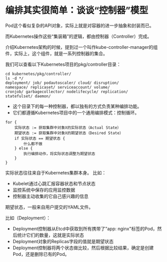 # 编排其实很简单：谈谈“控制器”模型

Pod这个看似复杂的API对象，实际上就是对容器的进一步抽象和封装而已。

而Kubernetes操作这些“集装箱”的逻辑，都由控制器（Controller）完成。

介绍Kubernetes架构的时候，提到过一个叫作kube-controller-manager的组件，实际上，这个组件，就是一系列控制器的集合。

我们可以查看以下Kubernetes项目的pkg/controller目录：
```
cd kubernetes/pkg/controller/
ls -d */
deployment/ job/ podautoscaler/ cloud/ disruption/ 
namespace/ replicaset/ serviceaccount/ volume/ 
cronjob/ garbagecollector/ nodelifecycle/ replication/
statefulset/ daemon/
```
* 这个目录下的每一种控制器，都以独有的方式负责某种编排功能。
* 它们都遵循Kubernetes项目中的一个通用编排模式：控制循环。

```
for {
    实际状态 := 获取集群中对象X的实际状态（Actual State）
    期望状态 := 获取集群中对象X的期望状态（Desired State）
    if 实际状态 == 期望状态 {
        什么都不做
    } else {
        执行编排动作，将实际状态调整为期望状态
    }
}
```
实际状态往往来自于Kubernetes集群本身。
比如：
* Kubelet通过心跳汇报容器状态和节点状态
* 监控系统中保存的应用监控数据
* 控制器主动收集的它自己感兴趣的信息

期望状态，一般来自用户提交的YAML文件。

比如（Deployment）：
* Deployment控制器从Etcd中获取到所有携带了"app: nginx"标签的Pod，然后统计它们的数量，这就是实际状态
* Deployment对象的Replicas字段的值就是期望状态
* Deployment控制器将两个状态做比较，然后根据比较结果，确定是创建Pod，还是删除已有的Pod。

